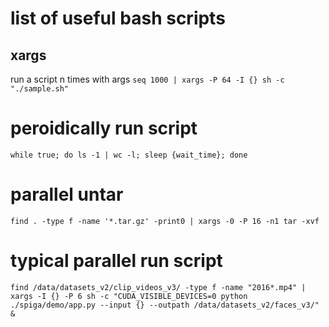 # list of useful bash scripts

## xargs
run a script n times with args
`seq 1000 | xargs -P 64 -I {} sh -c "./sample.sh" `

# peroidically run script
`while true; do ls -1 | wc -l; sleep {wait_time}; done`


# parallel untar
`find . -type f -name '*.tar.gz' -print0 | xargs -0 -P 16 -n1 tar -xvf`

# typical parallel run script

`find /data/datasets_v2/clip_videos_v3/ -type f -name "2016*.mp4" | xargs -I {} -P 6 sh -c "CUDA_VISIBLE_DEVICES=0 python ./spiga/demo/app.py --input {} --outpath /data/datasets_v2/faces_v3/" &`


